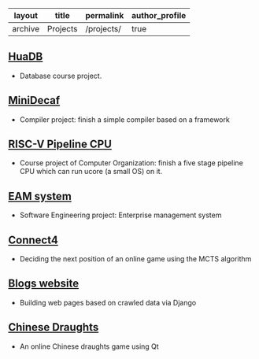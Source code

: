 | layout  | title    | permalink  | author_profile |
| ------- | -------- | ---------- | -------------- |
| archive | Projects | /projects/ | true           |

## [HuaDB](https://github.com/JiaMing07/database_hw)

- Database course project. 

## [MiniDecaf](https://github.com/JiaMing07/Compiler-course-work)

- Compiler project: finish a simple compiler based on a framework

## [RISC-V Pipeline CPU](https://github.com/JiaMing07/risc-v-pipeline-cpu)

- Course project of Computer Organization: finish a five stage pipeline CPU which can run ucore (a small OS) on it.

## [EAM system](https://github.com/JiaMing07/Enterprise_management_system_backend)

- Software Engineering project: Enterprise management system

## [Connect4](https://github.com/JiaMing07/ConnectFour)
- Deciding the next position of an online game using the MCTS algorithm

## [Blogs website](https://github.com/JiaMing07/Blogs_website)
-  Building web pages based on crawled data via Django

## [Chinese Draughts](https://github.com/JiaMing07/Chinese_draughts)
- An online Chinese draughts game using Qt